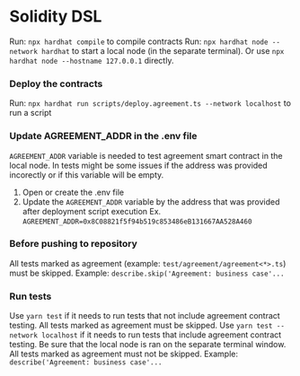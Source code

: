 # Solidity DSL

Run: `npx hardhat compile` to compile contracts
Run: `npx hardhat node --network hardhat` to start a local node (in the separate terminal). Or use `npx hardhat node --hostname 127.0.0.1` directly.

### Deploy the contracts
Run: `npx hardhat run scripts/deploy.agreement.ts --network localhost` to run a script

### Update AGREEMENT_ADDR in the .env file
`AGREEMENT_ADDR` variable is needed to test agreement smart contract in the local node.
In tests might be some issues if the address was provided incorectly or if this variable will be empty.
1. Open or create the .env file
2. Update the `AGREEMENT_ADDR` variable by the address that was provided after deployment script execution
Ex. `AGREEMENT_ADDR=0x8C08821f5f94b519c853486eB131667AA528A460`

### Before pushing to repository
All tests marked as agreement (example: `test/agreement/agreement<*>.ts`) must be skipped. Example: `describe.skip('Agreement: business case'...`

### Run tests
Use `yarn test` if it needs to run tests that not include agreement contract testing. All tests marked as agreement must be skipped.
Use `yarn test --network localhost` if it needs to run tests that include agreement contract testing. Be sure that the local node is ran on the separate terminal window. All tests marked as agreement must not be skipped. Example: `describe('Agreement: business case'...`
